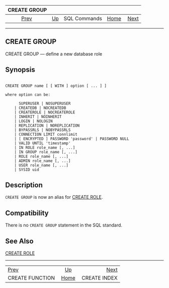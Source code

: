 <!--?xml version="1.0" encoding="UTF-8" standalone="no"?-->

|                    CREATE GROUP                    |                                        |              |                                                       |                                              |
| :------------------------------------------------: | :------------------------------------- | :----------: | ----------------------------------------------------: | -------------------------------------------: |
| [Prev](sql-createfunction.html "CREATE FUNCTION")  | [Up](sql-commands.html "SQL Commands") | SQL Commands | [Home](index.html "PostgreSQL 17devel Documentation") |  [Next](sql-createindex.html "CREATE INDEX") |

***

[]()

## CREATE GROUP

CREATE GROUP — define a new database role

## Synopsis

```

CREATE GROUP name [ [ WITH ] option [ ... ] ]

where option can be:

      SUPERUSER | NOSUPERUSER
    | CREATEDB | NOCREATEDB
    | CREATEROLE | NOCREATEROLE
    | INHERIT | NOINHERIT
    | LOGIN | NOLOGIN
    | REPLICATION | NOREPLICATION
    | BYPASSRLS | NOBYPASSRLS
    | CONNECTION LIMIT connlimit
    | [ ENCRYPTED ] PASSWORD 'password' | PASSWORD NULL
    | VALID UNTIL 'timestamp'
    | IN ROLE role_name [, ...]
    | IN GROUP role_name [, ...]
    | ROLE role_name [, ...]
    | ADMIN role_name [, ...]
    | USER role_name [, ...]
    | SYSID uid
```

## Description

`CREATE GROUP` is now an alias for [CREATE ROLE](sql-createrole.html "CREATE ROLE").

## Compatibility

There is no `CREATE GROUP` statement in the SQL standard.

## See Also

[CREATE ROLE](sql-createrole.html "CREATE ROLE")

***

|                                                    |                                                       |                                              |
| :------------------------------------------------- | :---------------------------------------------------: | -------------------------------------------: |
| [Prev](sql-createfunction.html "CREATE FUNCTION")  |         [Up](sql-commands.html "SQL Commands")        |  [Next](sql-createindex.html "CREATE INDEX") |
| CREATE FUNCTION                                    | [Home](index.html "PostgreSQL 17devel Documentation") |                                 CREATE INDEX |
